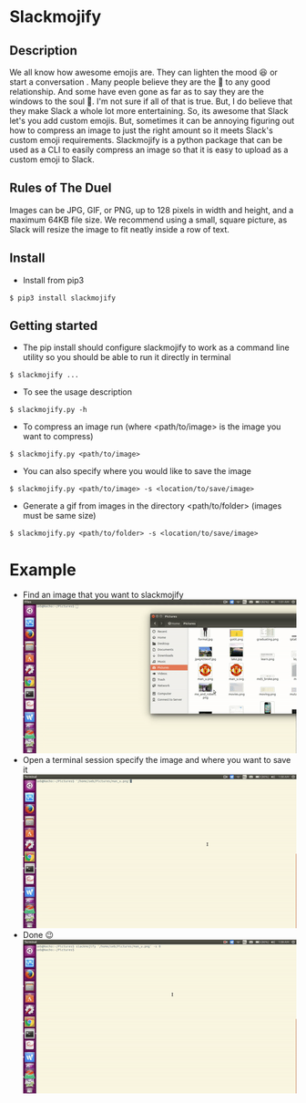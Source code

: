 # Slackmojify

## Description
We all know how awesome emojis are. They can lighten the mood :laughing: or start a conversation . Many people believe they are the :key: to any good relationship. And some have even gone as far as to say they are the windows to the soul :eyes:. I'm not sure if all of that is true. But, I do believe that they make Slack a whole lot more entertaining. So, its awesome that Slack let's you add custom emojis. But, sometimes it can be annoying figuring out how to compress an image to just the right amount so it meets Slack's custom emoji requirements. Slackmojify is a python package that can be used as a CLI to easily compress an image so that it is easy to upload as a custom emoji to Slack.

## Rules of The Duel
Images can be JPG, GIF, or PNG, up to 128 pixels in width and height, and a maximum 64KB file size. We recommend using a small, square picture, as Slack will resize the image to fit neatly inside a row of text.

## Install
* Install from pip3
```
$ pip3 install slackmojify
```

## Getting started
* The pip install should configure slackmojify to work as a command line utility so you should be able to run it directly in terminal
```
$ slackmojify ...
```
* To see the usage description
```
$ slackmojify.py -h
```
* To compress an image run (where <path/to/image> is the image you want to compress)
```
$ slackmojify.py <path/to/image>
```
* You can also specify where you would like to save the image
```
$ slackmojify.py <path/to/image> -s <location/to/save/image>
```
* Generate a gif from images in the directory <path/to/folder> (images must be same size)
```
$ slackmojify.py <path/to/folder> -s <location/to/save/image>
```

# Example
* Find an image that you want to slackmojify
![Picking](/assets/picking.gif)
* Open a terminal session specify the image and where you want to save it
![Running](/assets/run.gif)
* Done :wink:
![Done](/assets/done.gif)
